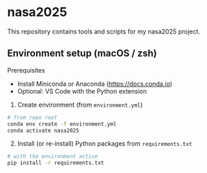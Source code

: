 # nasa2025

This repository contains tools and scripts for my nasa2025 project.

## Environment setup (macOS / zsh)

Prerequisites
- Install Miniconda or Anaconda (https://docs.conda.io)
- Optional: VS Code with the Python extension

1. Create environment (from `environment.yml`)

```bash
# from repo root
conda env create -f environment.yml
conda activate nasa2025
```

2. Install (or re-install) Python packages from `requirements.txt` 

```bash
# with the environment active
pip install -r requirements.txt
```

